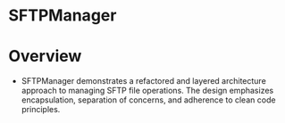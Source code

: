 # SFTPManager

# Overview

* SFTPManager demonstrates a refactored and layered architecture approach to managing SFTP file operations. The design emphasizes encapsulation, separation of concerns, and adherence to clean code principles.